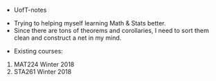 * UofT-notes
- Trying to helping myself learning Math & Stats better.
- Since there are tons of theorems and corollaries, I need to sort them clean and construct a net in my mind.
* Existing courses:
1. MAT224 Winter 2018
2. STA261 Winter 2018

